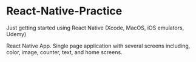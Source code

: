 # React-Native-Practice
Just getting started using React Native (Xcode, MacOS, iOS emulators, Udemy)

React Native App. Single page application with several screens including, color, image, counter, text, and home screens.
